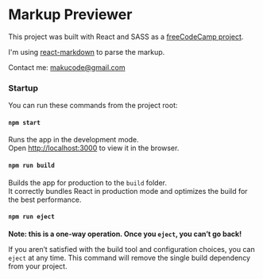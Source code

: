 # Markup Previewer

This project was built with React and SASS as a [freeCodeCamp project](https://www.freecodecamp.org/learn/front-end-development-libraries/front-end-development-libraries-projects/build-a-markdown-previewer).

I'm using [react-markdown](https://github.com/remarkjs/react-markdown) to parse the markup.

Contact me: [makucode@gmail.com](makucode@gmail.com)

### Startup

You can run these commands from the project root:

#### `npm start`

Runs the app in the development mode.\
Open [http://localhost:3000](http://localhost:3000) to view it in the browser.

#### `npm run build`

Builds the app for production to the `build` folder.\
It correctly bundles React in production mode and optimizes the build for the best performance.

#### `npm run eject`

**Note: this is a one-way operation. Once you `eject`, you can’t go back!**

If you aren’t satisfied with the build tool and configuration choices, you can `eject` at any time. This command will remove the single build dependency from your project.
